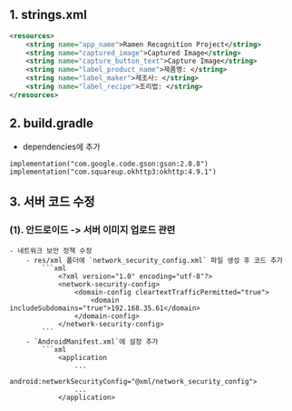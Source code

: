 ## 1. strings.xml
```xml
<resources>
    <string name="app_name">Ramen Recognition Project</string>
    <string name="captured_image">Captured Image</string>
    <string name="capture_button_text">Capture Image</string>
    <string name="label_product_name">제품명: </string>
    <string name="label_maker">제조사: </string>
    <string name="label_recipe">조리법: </string>
</resources>
```

## 2. build.gradle
- dependencies에 추가
  
```
implementation("com.google.code.gson:gson:2.8.8")
implementation("com.squareup.okhttp3:okhttp:4.9.1")
```

## 3. 서버 코드 수정

### (1). 안드로이드 -> 서버 이미지 업로드 관련
    - 네트워크 보안 정책 수정
        - res/xml 폴더에 `network_security_config.xml` 파일 생성 후 코드 추가
            ```xml
                <?xml version="1.0" encoding="utf-8"?>
                <network-security-config>
                    <domain-config cleartextTrafficPermitted="true">
                        <domain includeSubdomains="true">192.168.35.61</domain>
                    </domain-config>
                </network-security-config>
            ```
        - `AndroidManifest.xml`에 설정 추가
            ```xml
                <application
                    ...
                    android:networkSecurityConfig="@xml/network_security_config">
                    ...
                </application>
